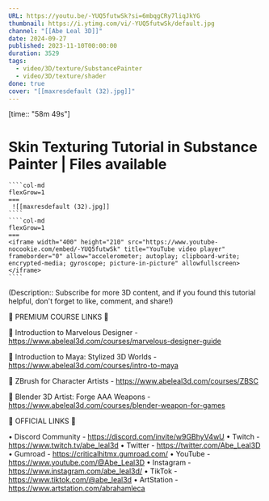 ```yaml
---
URL: https://youtu.be/-YUQ5futwSk?si=6mbqgCRy7liqJkYG
thumbnail: https://i.ytimg.com/vi/-YUQ5futwSk/default.jpg
channel: "[[Abe Leal 3D]]"
date: 2024-09-27
published: 2023-11-10T00:00:00
duration: 3529
tags:
  - video/3D/texture/SubstancePainter
  - video/3D/texture/shader
done: true
cover: "[[maxresdefault (32).jpg]]"
---
```

[time:: "58m 49s"]
# Skin Texturing Tutorial in Substance Painter | Files available
`````col
````col-md
flexGrow=1
===
 ![[maxresdefault (32).jpg]]
````
````col-md
flexGrow=1
===
<iframe width="400" height="210" src="https://www.youtube-nocookie.com/embed/-YUQ5futwSk" title="YouTube video player" frameborder="0" allow="accelerometer; autoplay; clipboard-write; encrypted-media; gyroscope; picture-in-picture" allowfullscreen></iframe>
````
`````
(Description:: Subscribe for more 3D content, and if you found this tutorial helpful, don't forget to like, comment, and share!)

🔗 PREMIUM COURSE LINKS 🔗

📌 Introduction to Marvelous Designer - https://www.abeleal3d.com/courses/marvelous-designer-guide

📌 Introduction to Maya: Stylized 3D Worlds - https://www.abeleal3d.com/courses/intro-to-maya

📌 ZBrush for Character Artists - https://www.abeleal3d.com/courses/ZBSC

📌 Blender 3D Artist: Forge AAA Weapons - https://www.abeleal3d.com/courses/blender-weapon-for-games

🔗 OFFICIAL LINKS 🔗

• Discord Community - https://discord.com/invite/w9GBhyV4wU
• Twitch - https://www.twitch.tv/abe_leal3d
• Twitter - https://twitter.com/Abe_Leal3D
• Gumroad - https://criticalhitmx.gumroad.com/
• YouTube - https://www.youtube.com/@Abe_Leal3D
• Instagram - https://www.instagram.com/abe_leal3d/
• TikTok - https://www.tiktok.com/@abe_leal3d
• ArtStation - https://www.artstation.com/abrahamleca
